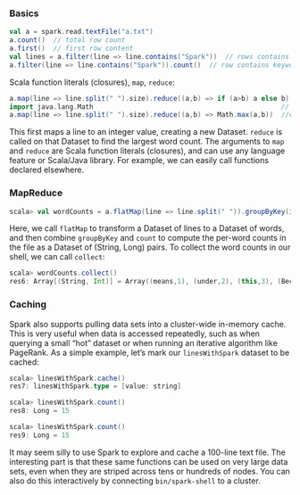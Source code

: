
### Basics
```scala
val a = spark.read.textFile("a.txt")
a.count()  // total row count
a.first()  // first row content
val lines = a.filter(line => line.contains("Spark"))  // rows contains keywords
a.filter(line => line.contains("Spark")).count()  // row contains keywords count
```

Scala function literals (closures), `map`, `reduce`:
```scala
a.map(line => line.split(" ").size).reduce((a,b) => if (a>b) a else b)
import java.lang.Math                                               // equivalent
a.map(line => line.split(" ").size).reduce((a,b) => Math.max(a,b))  //equivalent
```

This first maps a line to an integer value, creating a new Dataset. `reduce` is called on that Dataset to find the largest word count. The arguments to `map` and `reduce` are Scala function literals (closures), and can use any language feature or Scala/Java library. For example, we can easily call functions declared elsewhere. 



### MapReduce
```scala
scala> val wordCounts = a.flatMap(line => line.split(" ")).groupByKey(identity).count()
```
Here, we call `flatMap` to transform a Dataset of lines to a Dataset of words, and then combine `groupByKey` and `count` to compute the per-word counts in the file as a Dataset of (String, Long) pairs. To collect the word counts in our shell, we can call `collect`:

```scala
scala> wordCounts.collect()
res6: Array[(String, Int)] = Array((means,1), (under,2), (this,3), (Because,1), (Python,2), (agree,1), (cluster.,1), ...)
```


### Caching
Spark also supports pulling data sets into a cluster-wide in-memory cache. This is very useful when data is accessed repeatedly, such as when querying a small “hot” dataset or when running an iterative algorithm like PageRank. As a simple example, let’s mark our `linesWithSpark` dataset to be cached:

```scala
scala> linesWithSpark.cache()
res7: linesWithSpark.type = [value: string]

scala> linesWithSpark.count()
res8: Long = 15

scala> linesWithSpark.count()
res9: Long = 15
```

It may seem silly to use Spark to explore and cache a 100-line text file. The interesting part is that these same functions can be used on very large data sets, even when they are striped across tens or hundreds of nodes. You can also do this interactively by connecting `bin/spark-shell` to a cluster.
<!--stackedit_data:
eyJoaXN0b3J5IjpbNzg1NDU4NDE1LDE4MDAwOTcwNjAsOTkyND
AwMTg2LDEyMzgyMTUzNDYsMjA3MTYzOTg1NSw3NDAxODE2NjMs
MTAzNDQ1ODIwMiwtOTgxMzEzNjYwXX0=
-->